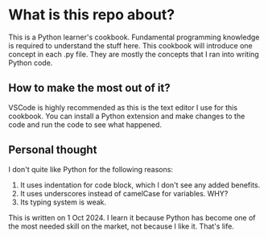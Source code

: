 # What is this repo about?
This is a Python learner's cookbook. Fundamental programming knowledge is required to understand the stuff here. This cookbook will introduce one concept in each .py file. They are mostly the concepts that I ran into writing Python code.

## How to make the most out of it?
VSCode is highly recommended as this is the text editor I use for this cookbook.
You can install a Python extension and make changes to the code and run the code to see what happened.

## Personal thought
I don't quite like Python for the following reasons:
1. It uses indentation for code block, which I don't see any added benefits.
2. It uses underscores instead of camelCase for variables. WHY?
3. Its typing system is weak.

This is written on 1 Oct 2024. I learn it because Python has become one of the most needed skill on the market, not because I like it. That's life.
